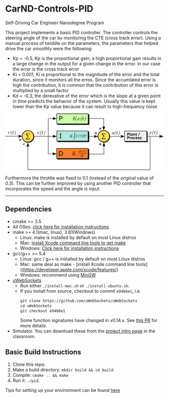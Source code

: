 # CarND-Controls-PID

Self-Driving Car Engineer Nanodegree Program

This project implements a basic PID controller. The controller controls the steering angle of the car by monitoring the CTE (cross track error).
Using a manual process of twiddle on the parameters, the parameters that helped drive the car smoothly were the following:

[//]: # "Image References"
[pid]: ./PID_en.svg "PID Controller"

- Kp = -0.5, Kp is the proportional gain; a high proportional gain results in a large change in the output for a given change in the error. In our case the error is the cross track error
- Ki = 0.001, Ki is proportional to the magnitude of the error and the total duration, since it monitors all the erros. Since the accumlated error is high the contribution, it is common that the contribution of this error is multiplied by a small factor
- Kd = -0.3, the derevative of the error which is the slope at a given point in time predicts the behavior of the system. Usually this value is kept lower than the Kp value because it can result to high-frequency noise

![alt text][pid]

Furthermore the throttle was fixed to 0.1 (instead of the original value of 0.3). This can be further improved by using another PID controller that incorporates the speed and the angle is input.

---

## Dependencies

- cmake >= 3.5
- All OSes: [click here for installation instructions](https://cmake.org/install/)
- make >= 4.1(mac, linux), 3.81(Windows)
  - Linux: make is installed by default on most Linux distros
  - Mac: [install Xcode command line tools to get make](https://developer.apple.com/xcode/features/)
  - Windows: [Click here for installation instructions](http://gnuwin32.sourceforge.net/packages/make.htm)
- gcc/g++ >= 5.4
  - Linux: gcc / g++ is installed by default on most Linux distros
  - Mac: same deal as make - [install Xcode command line tools]((https://developer.apple.com/xcode/features/)
  - Windows: recommend using [MinGW](http://www.mingw.org/)
- [uWebSockets](https://github.com/uWebSockets/uWebSockets)
  - Run either `./install-mac.sh` or `./install-ubuntu.sh`.
  - If you install from source, checkout to commit `e94b6e1`, i.e.
    ```
    git clone https://github.com/uWebSockets/uWebSockets
    cd uWebSockets
    git checkout e94b6e1
    ```
    Some function signatures have changed in v0.14.x. See [this PR](https://github.com/udacity/CarND-MPC-Project/pull/3) for more details.
- Simulator. You can download these from the [project intro page](https://github.com/udacity/self-driving-car-sim/releases) in the classroom.

## Basic Build Instructions

1. Clone this repo.
2. Make a build directory: `mkdir build && cd build`
3. Compile: `cmake .. && make`
4. Run it: `./pid`.

Tips for setting up your environment can be found [here](https://classroom.udacity.com/nanodegrees/nd013/parts/40f38239-66b6-46ec-ae68-03afd8a601c8/modules/0949fca6-b379-42af-a919-ee50aa304e6a/lessons/f758c44c-5e40-4e01-93b5-1a82aa4e044f/concepts/23d376c7-0195-4276-bdf0-e02f1f3c665d)
